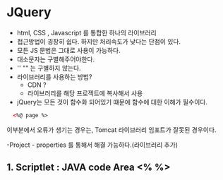 # JQuery

- html, CSS , Javascript 를 통합한 하나의 라이브러리
- 접근방법이 굉장히 쉽다. 하지만 처리속도가 낮다는 단점이 있다.
- 모든 JS 문법은 그대로 사용이 가능하다.
- 대소문자는 구별해주어야한다.
- '' "" 는 구별하지 않는다.
- 라이브러리를 사용하는 방법?
  - CDN ?  
  - 라이브러리를 해당 프로젝트에 복사해서 사용
- jQuery는 모든 것이 함수화 되어있기 떄문에 함수에 대한 이해가 필수이다.
  


```html
  <%@ page %>
  ```
  이부분에서 오류가 생기는 경우는, Tomcat 라이브러리 임포트가 잘못된 경우이다.

  -Project - properties 를 통해서 해결 가능하다.(라이브러리 추가)


  ## 1. Scriptlet : JAVA code Area   <% %>